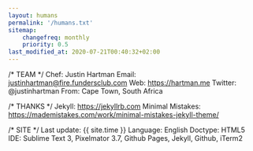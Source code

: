 ```yaml
---
layout: humans
permalink: '/humans.txt'
sitemap:
    changefreq: monthly
    priority: 0.5
last_modified_at: 2020-07-21T00:40:32+02:00
---
```


/* TEAM */
    Chef: Justin Hartman
    Email: justinhartman@fire.fundersclub.com
    Web: https://hartman.me
    Twitter: @justinhartman
    From: Cape Town, South Africa

/* THANKS */
    Jekyll: https://jekyllrb.com
    Minimal Mistakes: https://mademistakes.com/work/minimal-mistakes-jekyll-theme/


/* SITE */
    Last update: {{ site.time }}
    Language: English
    Doctype: HTML5
    IDE: Sublime Text 3, Pixelmator 3.7, Github Pages, Jekyll, Github, iTerm2
